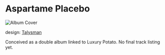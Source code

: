 # Aspartame Placebo

![Album Cover](/media/images/aspartame-placebo-cover)

design: [Talysman](/talysman)

Conceived as a double album linked to Luxury Potato. No final track listing yet. 



